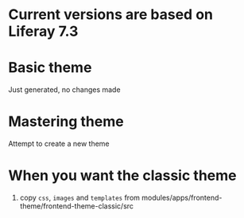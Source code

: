 # Current versions are based on Liferay 7.3

# Basic theme
Just generated, no changes made

# Mastering theme
Attempt to create a new theme


# When you want the classic theme
1. copy `css`, `images` and `templates` from modules/apps/frontend-theme/frontend-theme-classic/src